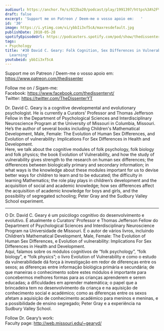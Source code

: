 ```yaml
---
audiourl: https://anchor.fm/s/822ba20/podcast/play/1991397/https%3A%2F%2Fd3ctxlq1ktw2nl.cloudfront.net%2Fproduction%2F2018-11-27%2F7600380-44100-2-1fa91aa0b3b07.mp3
draft: false
excerpt: 'Support me on Patreon / Deem-me o vosso apoio em:   '
id: '30'
image: https://i.ytimg.com/vi/ybbIi3xf5cA/maxresdefault.jpg
publishDate: 2018-05-28
spotifyEpisodeUrl: https://podcasters.spotify.com/pod/show/thedissenter/episodes/30-David-C--Geary-Folk-Cognition--Sex-Differences-in-Vulnerability--Childrens-Learning-e2r995
tags:
- Psychology
title: '#30 David C. Geary: Folk Cognition, Sex Differences in Vulnerability, Children''s
  Learning'
youtubeid: ybbIi3xf5cA
---
```

<div class="timelinks">

Support me on Patreon / Deem-me o vosso apoio em:   
https://www.patreon.com/thedissenter

Follow me on / Sigam-me:  
Facebook: https://www.facebook.com/thedissenteryt/  
Twitter: https://twitter.com/TheDissenterYT

Dr. David C. Geary is a cognitive developmental and evolutionary psychologist. He is currently a Curators’ Professor and Thomas Jefferson Fellow in the Department of Psychological Sciences and Interdisciplinary Neuroscience Program at the University of Missouri in Columbia, Missouri. He’s the author of several books including Children's Mathematical Development, Male, Female: The Evolution of Human Sex Differences, and Evolution of vulnerability: Implications For Sex Differences in Health and Development.   
Here, we talk about the cognitive modules of folk psychology, folk biology and folk physics; the book Evolution of Vulnerability, and how the study of vulnerability gives strength to the research on human sex differences; the differences between biologically primary and secondary information; in what ways is the knowledge about these modules important for us to devise better ways for children to learn and to be educated; the difficulty in learning Mathematics; the role play plays in children’s development and the acquisition of social and academic knowledge; how sex differences affect the acquisition of academic knowledge for boys and girls, and the possibility of segregated schooling; Peter Gray and the Sudbury Valley School experiment.

---

O Dr. David C. Geary é um psicólogo cognitivo do desenvolvimento e evolutivo. É atualmente o Curators’ Professor e Thomas Jefferson Fellow do Department of Psychological Sciences and Interdisciplinary Neuroscience Program na Universidade de Missouri. É o autor de vários livros, incluindo Children’s Mathematical Development, Male, Female: The Evolution of Human Sex Differences, e Evolution of vulnerability: Implications For Sex Differences in Health and Development.    
Aqui, falamos sobre os módulos cognitivos de “folk psychology”, “folk biology”, e “folk physics”; o livro Evolution of Vulnerability e como o estudo da vulnerabilidade dá força à investigação em redor de diferenças entre os sexos; as diferenças entre informação biológica primária e secundária; de que maneiras o conhecimento sobre estes módulos é importante para concebermos melhores formas para as crianças aprenderem e serem educadas; a dificuldades em aprender matemática; o papel que a brincadeira tem no desenvolvimento da criança e na aquisição de conhecimento social e académico; como as diferenças entre os sexos afetam a aquisição de conhecimento académico para meninos e meninas, e a possibilidade de ensino segregado; Peter Gray e a experiência na Sudbury Valley School.

Follow Dr. Geary’s work:  
Faculty page: http://web.missouri.edu/~gearyd/</div>

